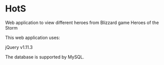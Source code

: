 # HotS
Web application to view different heroes from Blizzard game Heroes of the Storm

This web application uses:

jQuery v1.11.3

The database is supported by MySQL. 
